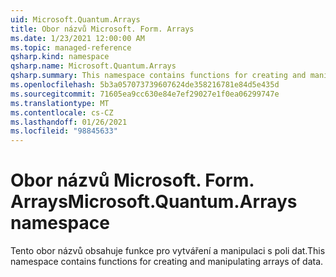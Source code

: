 ```yaml
---
uid: Microsoft.Quantum.Arrays
title: Obor názvů Microsoft. Form. Arrays
ms.date: 1/23/2021 12:00:00 AM
ms.topic: managed-reference
qsharp.kind: namespace
qsharp.name: Microsoft.Quantum.Arrays
qsharp.summary: This namespace contains functions for creating and manipulating arrays of data.
ms.openlocfilehash: 5b3a057073739607624de358216781e84d5e435d
ms.sourcegitcommit: 71605ea9cc630e84e7ef29027e1f0ea06299747e
ms.translationtype: MT
ms.contentlocale: cs-CZ
ms.lasthandoff: 01/26/2021
ms.locfileid: "98845633"
---
```

# <a name="microsoftquantumarrays-namespace"></a><span data-ttu-id="33981-102">Obor názvů Microsoft. Form. Arrays</span><span class="sxs-lookup"><span data-stu-id="33981-102">Microsoft.Quantum.Arrays namespace</span></span>

<span data-ttu-id="33981-103">Tento obor názvů obsahuje funkce pro vytváření a manipulaci s poli dat.</span><span class="sxs-lookup"><span data-stu-id="33981-103">This namespace contains functions for creating and manipulating arrays of data.</span></span>

